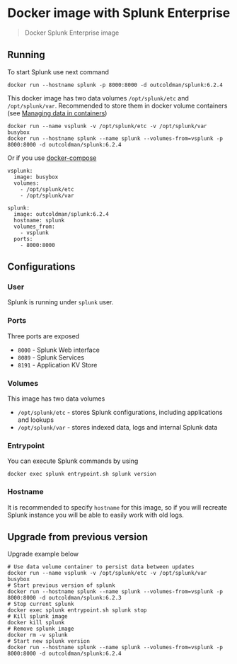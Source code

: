 # Docker image with Splunk Enterprise

> Docker Splunk Enterprise image

## Running

To start Splunk use next command

```
docker run --hostname splunk -p 8000:8000 -d outcoldman/splunk:6.2.4
```

This docker image has two data volumes `/opt/splunk/etc` and `/opt/splunk/var`. Recommended to store them in docker volume containers (see [Managing data in containers](https://docs.docker.com/userguide/dockervolumes/))

```
docker run --name vsplunk -v /opt/splunk/etc -v /opt/splunk/var busybox
docker run --hostname splunk --name splunk --volumes-from=vsplunk -p 8000:8000 -d outcoldman/splunk:6.2.4
```

Or if you use [docker-compose](https://docs.docker.com/compose/)

```
vsplunk:
  image: busybox
  volumes:
    - /opt/splunk/etc
    - /opt/splunk/var

splunk:
  image: outcoldman/splunk:6.2.4
  hostname: splunk
  volumes_from:
    - vsplunk
  ports:
    - 8000:8000
```

## Configurations

### User

Splunk is running under `splunk` user.

### Ports

Three ports are exposed

* `8000` - Splunk Web interface
* `8089` - Splunk Services
* `8191` - Application KV Store

### Volumes

This image has two data volumes

* `/opt/splunk/etc` - stores Splunk configurations, including applications and lookups
* `/opt/splunk/var` - stores indexed data, logs and internal Splunk data

### Entrypoint

You can execute Splunk commands by using

```
docker exec splunk entrypoint.sh splunk version
```

### Hostname

It is recommended to specify `hostname` for this image, so if you will recreate Splunk instance you will be able to easily work with old logs.

## Upgrade from previous version

Upgrade example below

```
# Use data volume container to persist data between updates
docker run --name vsplunk -v /opt/splunk/etc -v /opt/splunk/var busybox
# Start previous version of splunk
docker run --hostname splunk --name splunk --volumes-from=vsplunk -p 8000:8000 -d outcoldman/splunk:6.2.3
# Stop current splunk
docker exec splunk entrypoint.sh splunk stop
# Kill splunk image
docker kill splunk
# Remove splunk image
docker rm -v splunk
# Start new splunk version
docker run --hostname splunk --name splunk --volumes-from=vsplunk -p 8000:8000 -d outcoldman/splunk:6.2.4
```
